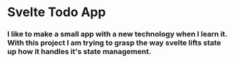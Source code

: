 # Svelte Todo App

### I like to make a small app with a new technology when I learn it. With this project I am trying to grasp the way svelte lifts state up how it handles it's state management.
